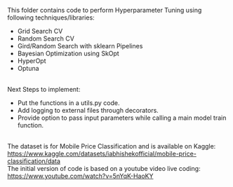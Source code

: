 This folder contains code to perform Hyperparameter Tuning using following techniques/libraries:
<ul>
  <li>Grid Search CV</li>
  <li>Random Search CV</li>
  <li>Gird/Random Search with sklearn Pipelines</li>
  <li>Bayesian Optimization using SkOpt</li>
  <li>HyperOpt</li>
  <li>Optuna</li>
</ul>

<br>Next Steps to implement:
<ul>
  <li>Put the functions in a utils.py code.</li>
  <li>Add logging to external files through decorators.</li>
  <li>Provide option to pass input parameters while calling a main model train function.</li>
</ul>

<br>The dataset is for Mobile Price Classification and is available on Kaggle: https://www.kaggle.com/datasets/iabhishekofficial/mobile-price-classification/data
<br>The initial version of code is based on a youtube video live coding: https://www.youtube.com/watch?v=5nYqK-HaoKY

